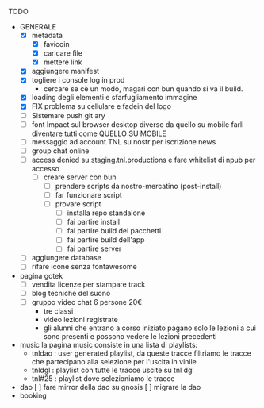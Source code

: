 TODO

- GENERALE
  - [x] metadata
    - [x] favicoin
    - [x] caricare file
    - [x] mettere link
  - [x] aggiungere manifest
  - [x] togliere i console log in prod
    - cercare se cè un modo, magari con bun quando si va il build.
  - [x] loading degli elementi e sfarfugliamento immagine
  - [x] FIX problema su cellulare e fadein del logo
  - [ ] Sistemare push git ary
  - [ ] font Impact sul browser desktop diverso da quello su mobile
        farli diventare tutti come QUELLO SU MOBILE
  - [ ] messaggio ad account TNL su nostr per iscrizione news
  - [ ] group chat online
  - [ ] access denied su staging.tnl.productions e fare whitelist di npub per accesso
    - [ ] creare server con bun
      - [ ] prendere scripts da nostro-mercatino (post-install)
      - [ ] far funzionare script
      - [ ] provare script
        - [ ] installa repo standalone
        - [ ] fai partire install
        - [ ] fai partire build dei pacchetti
        - [ ] fai partire build dell'app
        - [ ] fai partire server
  - [ ] aggiungere database
  - [ ] rifare icone senza fontawesome
- pagina gotek
  - [ ] vendita licenze per stampare track
  - [ ] blog tecniche del suono
  - [ ] gruppo video chat 6 persone 20€
    - tre classi
    - video lezioni registrate
    - gli alunni che entrano a corso iniziato pagano solo le lezioni a cui sono presenti e possono vedere le lezioni precedenti
- music
  la pagina music consiste in una lista di playlists:
  - tnldao : user generated playlist, da queste tracce filtriamo le tracce che partecipano alla selezione per l'uscita in vinile
  - tnldgl : playlist con tutte le tracce uscite su tnl dgl
  - tnl#25 : playlist dove selezioniamo le tracce
- dao
  [ ] fare mirror della dao su gnosis
  [ ] migrare la dao
- booking
